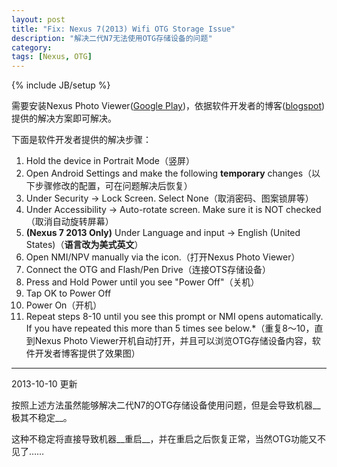 ```yaml
---
layout: post
title: "Fix: Nexus 7(2013) Wifi OTG Storage Issue"
description: "解决二代N7无法使用OTG存储设备的问题"
category: 
tags: [Nexus, OTG]
---
```

{% include JB/setup %}

需要安装Nexus Photo Viewer([Google Play](https://play.google.com/store/apps/details?id=com.homeysoft.nexususb.viewer))，依据软件开发者的博客([blogspot](http://nexususb.blogspot.com/))提供的解决方案即可解决。

下面是软件开发者提供的解决步骤：

1. Hold the device in Portrait Mode（竖屏）
2. Open Android Settings and make the following __temporary__ changes（以下步骤修改的配置，可在问题解决后恢复）
3. Under Security -> Lock Screen.  Select None（取消密码、图案锁屏等）
4. Under Accessibility -> Auto-rotate screen.  Make sure it is NOT checked（取消自动旋转屏幕）
5. __(Nexus 7 2013 Only)__ Under Language and input -> English (United States)（__语言改为美式英文__）
6. Open NMI/NPV manually via the icon.（打开Nexus Photo Viewer）
7. Connect the OTG and Flash/Pen Drive（连接OTS存储设备）
8. Press and Hold Power until you see "Power Off"（关机）
9. Tap OK to Power Off
10. Power On（开机）
11. Repeat steps 8-10 until you see this prompt or NMI opens automatically.  If you have repeated this more than 5 times see below.\*（重复8～10，直到Nexus Photo Viewer开机自动打开，并且可以浏览OTG存储设备内容，软件开发者博客提供了效果图）

---

2013-10-10 更新

按照上述方法虽然能够解决二代N7的OTG存储设备使用问题，但是会导致机器__极其不稳定__。

这种不稳定将直接导致机器__重启__，并在重启之后恢复正常，当然OTG功能又不见了……